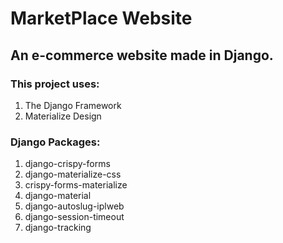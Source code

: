 # MarketPlace Website
## An e-commerce website made in Django.
### This project uses:
1. The Django Framework
2. Materialize Design
### Django Packages:
1. django-crispy-forms
2. django-materialize-css
3. crispy-forms-materialize
4. django-material
5. django-autoslug-iplweb
6. django-session-timeout
7. django-tracking
